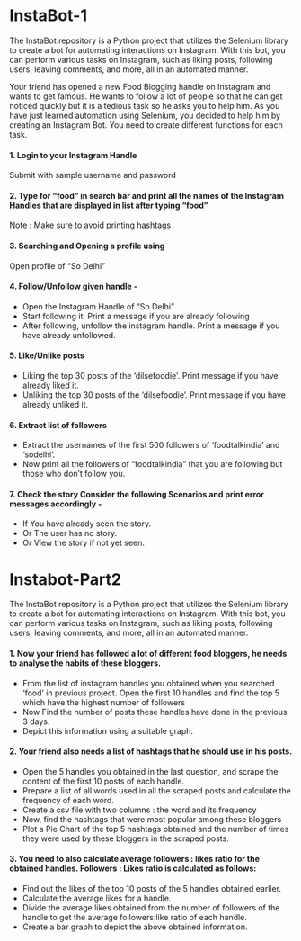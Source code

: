 # InstaBot-1

The InstaBot repository is a Python project that utilizes the Selenium library to create a bot for automating interactions on Instagram. With this bot, you can perform various tasks on Instagram, such as liking posts, following users, leaving comments, and more, all in an automated manner.

Your friend has opened a new Food Blogging handle on Instagram and wants to get famous. He wants to follow a lot of people so that he can get noticed quickly but it is a tedious task so he asks you to help him. As you have just learned automation using Selenium, you decided to help him by creating an Instagram Bot.
You need to create different functions for each task.


#### 1. Login to your Instagram Handle
Submit with sample username and password


#### 2. Type for “food” in search bar and print all the names of the Instagram Handles that are displayed in list after typing “food”
Note : Make sure to avoid printing hashtags


#### 3. Searching and Opening a profile using 
Open profile of “So Delhi” 


#### 4. Follow/Unfollow given handle - 
- Open the Instagram Handle of “So Delhi”
-  Start following it. Print a message if you are already following
-  After following, unfollow the instagram handle. Print a message if you have already unfollowed.


#### 5. Like/Unlike posts
- Liking the top 30 posts of the ‘dilsefoodie'. Print message if you have already liked it.
- Unliking the top 30 posts of the ‘dilsefoodie’. Print message if you have already unliked it.


#### 6. Extract list of followers
- Extract the usernames of the first 500 followers of ‘foodtalkindia’ and ‘sodelhi’.
- Now print all the followers of “foodtalkindia” that you are following but those who don’t follow you.


#### 7. Check the story Consider the following Scenarios and print error messages accordingly -
- If You have already seen the story.
- Or The user has no story.
- Or View the story if not yet seen.


# Instabot-Part2
The InstaBot repository is a Python project that utilizes the Selenium library to create a bot for automating interactions on Instagram. With this bot, you can perform various tasks on Instagram, such as liking posts, following users, leaving comments, and more, all in an automated manner.


#### 1. Now your friend has followed a lot of different food bloggers, he needs to analyse the habits of these bloggers.
- From the list of instagram handles you obtained when you searched ‘food’ in previous project. Open the first 10 handles and find the top 5 which have the highest number of followers
- Now Find the number of posts these handles have done in the previous 3 days.
- Depict this information using a suitable graph.


#### 2. Your friend also needs a list of hashtags that he should use in his posts.
- Open the 5 handles you obtained in the last question, and scrape the content of the first 10 posts of each handle.
- Prepare a list of all words used in all the scraped posts and calculate the frequency of each word.
- Create a csv file with two columns : the word and its frequency
- Now, find the hashtags that were most popular among these bloggers
- Plot a Pie Chart of the top 5 hashtags obtained and the number of times they were used by these bloggers in the scraped posts.


#### 3. You need to also calculate average followers : likes ratio for the obtained handles. Followers : Likes ratio is calculated as follows:
- Find out the likes of the top 10 posts of the 5 handles obtained earlier.
- Calculate the average likes for a handle.
- Divide the average likes obtained from the number of followers of the handle to get the average followers:like ratio of each handle.
- Create a bar graph to depict the above obtained information.
